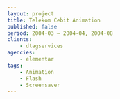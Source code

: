 ```yaml
---
layout: project
title: Telekom Cebit Animation
published: false
period: 2004-03 – 2004-04, 2004-08
clients:
    - dtagservices
agencies:
    - elementar
tags:
    - Animation
    - Flash
    - Screensaver
---
```

